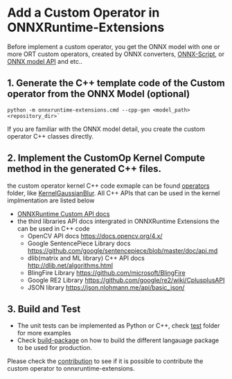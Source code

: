# Add a Custom Operator in ONNXRuntime-Extensions

Before implement a custom operator, you get the ONNX model with one or more ORT custom operators, created by ONNX converters, [ONNX-Script](https://github.com/microsoft/onnx-script), or [ONNX model API](https://onnx.ai/onnx/api/helper.html) and etc..


## 1. Generate the C++ template code of the Custom operator from the ONNX Model (optional)
    python -m onnxruntime-extensions.cmd --cpp-gen <model_path> <repository_dir>`
If you are familiar with the ONNX model detail, you create the custom operator C++ classes directly.


## 2. Implement the CustomOp Kernel Compute method in the generated C++ files.
the custom operator kernel C++ code exmaple can be found [operators](../operators/) folder, like [KernelGaussianBlur](../operators/cv2/gaussian_blur.hpp). All C++ APIs that can be used in the kernel implmentation are listed below

* [ONNXRuntime Custom API docs](https://onnxruntime.ai/docs/api/c/struct_ort_custom_op.html)
* the third libraries API docs intergrated in ONNXRuntime Extensions the can be used in C++ code
    - OpenCV API docs https://docs.opencv.org/4.x/
    - Google SentencePiece Library docs https://github.com/google/sentencepiece/blob/master/doc/api.md
    - dlib(matrix and ML library) C++ API docs http://dlib.net/algorithms.html
    - BlingFire Library https://github.com/microsoft/BlingFire
    - Google RE2 Library https://github.com/google/re2/wiki/CplusplusAPI
    - JSON library https://json.nlohmann.me/api/basic_json/

## 3. Build and Test
- The unit tests can be implemented as Python or C++, check [test](../test) folder for more examples
- Check [build-package](./development.md) on how to build the different langauage package to be used for production.

Please check the [contribution](../README.md#contributing) to see if it is possible to contribute the custom operator to onnxruntime-extensions.
